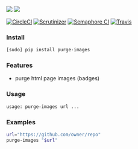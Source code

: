 [![](https://img.shields.io/badge/language-Unix%20Shell-blue.svg?maxAge=604800)]()
[![](https://img.shields.io/pypi/v/purge-images.svg?maxAge=86400)](https://pypi.org/pypi/purge-images/)

[![CircleCI](https://circleci.com/gh/looking-for-a-job/purge-images/tree/master.svg?style=svg)](https://circleci.com/gh/looking-for-a-job/purge-images/tree/master)
[![Scrutinizer](https://scrutinizer-ci.com/g/looking-for-a-job/purge-images/badges/build.png?b=master)](https://scrutinizer-ci.com/g/looking-for-a-job/purge-images/)
[![Semaphore CI](https://semaphoreci.com/api/v1/looking-for-a-job/purge-images/branches/master/shields_badge.svg)](https://semaphoreci.com/looking-for-a-job/purge-images)
[![Travis](https://api.travis-ci.org/looking-for-a-job/purge-images.svg?branch=master)](https://travis-ci.org/looking-for-a-job/purge-images/)

### Install
```bash
[sudo] pip install purge-images
```

### Features
+   purge html page images (badges)

### Usage
```bash
usage: purge-images url ...
```

### Examples
```bash
url="https://github.com/owner/repo"
purge-images "$url"
```